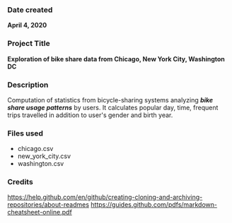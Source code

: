 ### Date created
**April 4, 2020**

### Project Title
**Exploration of bike share data from Chicago, New York City, Washington DC**

### Description
Computation of statistics from bicycle-sharing systems analyzing **_bike share usage patterns_** by users. It calculates popular day, time, frequent trips travelled in addition to user's gender and birth year.

### Files used
* chicago.csv
* new_york_city.csv
* washington.csv

### Credits
https://help.github.com/en/github/creating-cloning-and-archiving-repositories/about-readmes
https://guides.github.com/pdfs/markdown-cheatsheet-online.pdf
